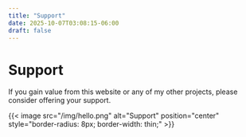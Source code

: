 ```yaml
---
title: "Support"
date: 2025-10-07T03:08:15-06:00
draft: false
---
```


# Support

If you gain value from this website or any of my other projects, please consider
offering your support.

{{< image src="/img/hello.png" alt="Support" position="center" style="border-radius: 8px; border-width: thin;" >}}
